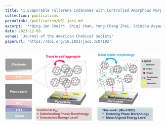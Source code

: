 ```yaml
---
title: "1,Evaporable Fullerene Indanones with Controlled Amorphous Morphology as Electron Transport Layers for Inverted Perovskite Solar Cells"
collection: publications
permalink: /publication/N01-jacs.md
excerpt: '**Qing-Jun Shui**, Shiqi Shan, Yong-Chang Zhai, Shinobu Aoyagi, Seiichiro Izawa, Miftakhul Huda, Chu-Yang Yu, Lijian Zuo, Hongzheng Chen *, Hao-Sheng Lin *, and Yutaka Matsuo *. J. Am. Chem. Soc. 2023, 145, 50, 27307–27315. DOI: [10.1021/jacs.3c07192](https://doi.org/10.1021/jacs.3c07192).'
date: 2023-12-08
venue: 'Journal of the American Chemical Society'
paperurl: 'https://doi.org/10.1021/jacs.3c07192'
---
```


![FIDO](/images/FIDO.png)



